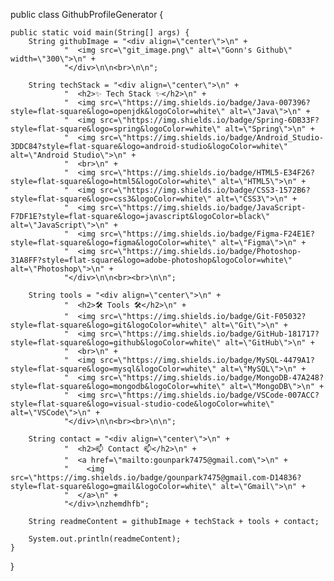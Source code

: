 public class GithubProfileGenerator {

    public static void main(String[] args) {
        String githubImage = "<div align=\"center\">\n" +
                "  <img src=\"git_image.png\" alt=\"Gonn's Github\" width=\"300\">\n" +
                "</div>\n\n<br>\n\n";

        String techStack = "<div align=\"center\">\n" +
                "  <h2>✨ Tech Stack ✨</h2>\n" +
                "  <img src=\"https://img.shields.io/badge/Java-007396?style=flat-square&logo=openjdk&logoColor=white\" alt=\"Java\">\n" +
                "  <img src=\"https://img.shields.io/badge/Spring-6DB33F?style=flat-square&logo=spring&logoColor=white\" alt=\"Spring\">\n" +
                "  <img src=\"https://img.shields.io/badge/Android_Studio-3DDC84?style=flat-square&logo=android-studio&logoColor=white\" alt=\"Android Studio\">\n" +
                "  <br>\n" +
                "  <img src=\"https://img.shields.io/badge/HTML5-E34F26?style=flat-square&logo=html5&logoColor=white\" alt=\"HTML5\">\n" +
                "  <img src=\"https://img.shields.io/badge/CSS3-1572B6?style=flat-square&logo=css3&logoColor=white\" alt=\"CSS3\">\n" +
                "  <img src=\"https://img.shields.io/badge/JavaScript-F7DF1E?style=flat-square&logo=javascript&logoColor=black\" alt=\"JavaScript\">\n" +
                "  <img src=\"https://img.shields.io/badge/Figma-F24E1E?style=flat-square&logo=figma&logoColor=white\" alt=\"Figma\">\n" +
                "  <img src=\"https://img.shields.io/badge/Photoshop-31A8FF?style=flat-square&logo=adobe-photoshop&logoColor=white\" alt=\"Photoshop\">\n" +
                "</div>\n\n<br><br>\n\n";

        String tools = "<div align=\"center\">\n" +
                "  <h2>🛠 Tools 🛠</h2>\n" +
                "  <img src=\"https://img.shields.io/badge/Git-F05032?style=flat-square&logo=git&logoColor=white\" alt=\"Git\">\n" +
                "  <img src=\"https://img.shields.io/badge/GitHub-181717?style=flat-square&logo=github&logoColor=white\" alt=\"GitHub\">\n" +
                "  <br>\n" +
                "  <img src=\"https://img.shields.io/badge/MySQL-4479A1?style=flat-square&logo=mysql&logoColor=white\" alt=\"MySQL\">\n" +
                "  <img src=\"https://img.shields.io/badge/MongoDB-47A248?style=flat-square&logo=mongodb&logoColor=white\" alt=\"MongoDB\">\n" +
                "  <img src=\"https://img.shields.io/badge/VSCode-007ACC?style=flat-square&logo=visual-studio-code&logoColor=white\" alt=\"VSCode\">\n" +
                "</div>\n\n<br><br>\n\n";

        String contact = "<div align=\"center\">\n" +
                "  <h2>📫 Contact 📫</h2>\n" +
                "  <a href=\"mailto:gounpark7475@gmail.com\">\n" +
                "    <img src=\"https://img.shields.io/badge/gounpark7475@gmail.com-D14836?style=flat-square&logo=gmail&logoColor=white\" alt=\"Gmail\">\n" +
                "  </a>\n" +
                "</div>\nzhemdhfb";

        String readmeContent = githubImage + techStack + tools + contact;

        System.out.println(readmeContent);
    }
}
